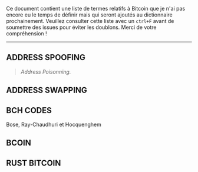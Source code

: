 Ce document contient une liste de termes relatifs à Bitcoin que je n'ai pas encore eu le temps de définir mais qui seront ajoutés au dictionnaire prochainement. Veuillez consulter cette liste avec un `ctrl+F` avant de soumettre des issues pour éviter les doublons. Merci de votre compréhension !

___

## ADDRESS SPOOFING

> *Address Poisonning.*


## ADDRESS SWAPPING



## BCH CODES

Bose, Ray-Chaudhuri et Hocquenghem


## BCOIN



## RUST BITCOIN



